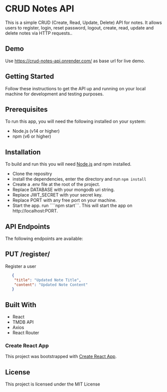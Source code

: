 # CRUD Notes API
This is a simple CRUD (Create, Read, Update, Delete) API for notes. It allows users to register, login, reset password, logout, create, read, update and delete notes via HTTP requests..

## Demo
Use https://crud-notes-api.onrender.com/ as base url for live demo.

## Getting Started
Follow these instructions to get the API up and running on your local machine for development and testing purposes.

## Prerequisites
To run this app, you will need the following installed on your system:

* Node.js (v14 or higher)
* npm (v6 or higher)

## Installation
To build and run this you will need [Node.js](https://nodejs.org/en/) and npm installed.

* Clone the repositry
* install the dependencies, enter the directory and run ```npm install```
* Create a .env file at the root of the project.
* Replace DATABASE with your mongodb uri string.
* Replace JWT_SECRET with your secret key.
* Replace PORT with any free port on your machine.
* Start the app. run ````npm start```. This will start the app on http://localhost:PORT.

## API Endpoints
The following endpoints are available:

## PUT /register/
Register a user

```json
   {
    "title": "Updated Note Title",
    "content": "Updated Note Content"
   }
```



## Built With

* React
* TMDB API
* Axios
* React Router

### Create React App
This project was bootstrapped with [Create React App](https://github.com/facebook/create-react-app).

## License
This project is licensed under the MIT License
